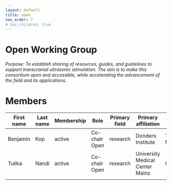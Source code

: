 ```yaml
---
layout: default
title: open
nav_order: 7
# has_children: true
---
```

# Open Working Group
*Purpose: To establish sharing of resources, guides, and guidelines to support transcranial ultrasonic stimulation. The aim is to make this consortium open and accessible, while accelerating the advancement of the field and its applications.*


# Members 

| First name | Last name | Membership | Role          | Primary field | Primary affiliation             | Country         |
|------------|-----------|------------|---------------|---------------|---------------------------------|-----------------|
| Benjamin   | Kop       | active     | Co-chair Open | research      | Donders Institute               | The Netherlands |
| Tulika     | Nandi     | active     | Co-chair Open | research      | University Medical Center Mainz | Germany         |
|            |           |            |               |               |                                 |                 |
